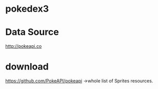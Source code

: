 # pokedex3

# Data Source
http://pokeapi.co

# download
https://github.com/PokeAPI/pokeapi
->whole list of Sprites resources.
